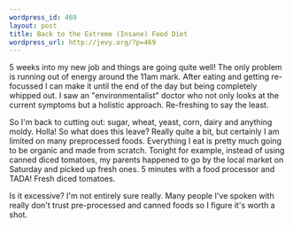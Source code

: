 ```yaml
--- 
wordpress_id: 469
layout: post
title: Back to the Extreme (Insane) Food Diet
wordpress_url: http://jevy.org/?p=469
---
```

5 weeks into my new job and things are going quite well!  The only problem is running out of energy around the 11am mark.  After eating and getting re-focussed I can make it until the end of the day but being completely whipped out.  I saw an "environmentalist" doctor who not only looks at the current symptoms but a holistic approach.  Re-freshing to say the least.

So I'm back to cutting out: sugar, wheat, yeast, corn, dairy and anything moldy.  Holla!  So what does this leave?  Really quite a bit, but certainly I am limited on many preprocessed foods.  Everything I eat is pretty much going to be organic and made from scratch.  Tonight for example, instead of using canned diced tomatoes, my parents happened to go by the local market on Saturday and picked up fresh ones.  5 minutes with a food processor and TADA!  Fresh diced tomatoes.

Is it excessive?  I'm not entirely sure really.  Many people I've spoken with really don't trust pre-processed and canned foods so I figure it's worth a shot.
